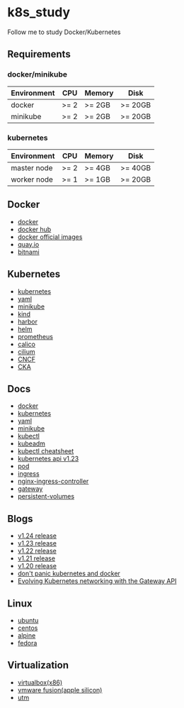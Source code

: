 # k8s_study
Follow me to study Docker/Kubernetes

## Requirements

### docker/minikube
Environment | CPU | Memory | Disk
------------|---- |--------|-----
docker      | >= 2| >= 2GB | >= 20GB
minikube    | >= 2| >= 2GB | >= 20GB

### kubernetes
Environment | CPU | Memory | Disk
------------|---- |--------|-----
master node | >= 2| >= 4GB | >= 40GB
worker node | >= 1| >= 1GB | >= 20GB


## Docker

* [docker](https://www.docker.com/)
* [docker hub](https://hub.docker.com/)
* [docker official images](https://github.com/docker-library/official-images)
* [quay.io](https://quay.io/)
* [bitnami](https://bitnami.com/)


## Kubernetes

* [kubernetes](https://kubernetes.io/zh/)
* [yaml](https://yaml.org/)
* [minikube](https://minikube.sigs.k8s.io/)
* [kind](https://kind.sigs.k8s.io/)
* [harbor](https://goharbor.io/)
* [helm](https://helm.sh/)
* [prometheus](https://www.cncf.io/projects/prometheus/)
* [calico](https://www.tigera.io/project-calico/)
* [cilium](https://cilium.io/)
* [CNCF](https://www.cncf.io/)
* [CKA](https://www.cncf.io/certification/cka/)


## Docs

* [docker](https://docs.docker.com/)
* [kubernetes](https://kubernetes.io/zh/docs/home/)
* [yaml](https://yaml.org/spec/1.2.2/)
* [minikube](https://kubernetes.io/zh/docs/tutorials/hello-minikube/)
* [kubectl](https://kubernetes.io/zh/docs/reference/kubectl/overview/)
* [kubeadm](https://kubernetes.io/zh/docs/reference/setup-tools/kubeadm/)
* [kubectl cheatsheet](https://kubernetes.io/zh/docs/reference/kubectl/cheatsheet/)
* [kubernetes api v1.23](https://kubernetes.io/docs/reference/generated/kubernetes-api/v1.23/)
* [pod](https://kubernetes.io/zh/docs/concepts/workloads/pods/)
* [ingress](https://kubernetes.io/zh/docs/concepts/services-networking/ingress/)
* [nginx-ingress-controller](https://docs.nginx.com/nginx-ingress-controller/)
* [gateway](https://gateway-api.sigs.k8s.io/)
* [persistent-volumes](https://kubernetes.io/zh/docs/concepts/storage/persistent-volumes/)

## Blogs

* [v1.24 release](https://kubernetes.io/blog/2022/05/03/kubernetes-1-24-release-announcement/)
* [v1.23 release](https://kubernetes.io/blog/2021/12/07/kubernetes-1-23-release-announcement/)
* [v1.22 release](https://kubernetes.io/blog/2021/08/04/kubernetes-1-22-release-announcement/)
* [v1.21 release](https://kubernetes.io/blog/2021/04/08/kubernetes-1-21-release-announcement/)
* [v1.20 release](https://kubernetes.io/blog/2020/12/08/kubernetes-1-20-release-announcement/)
* [don't panic kubernetes and docker](https://kubernetes.io/blog/2020/12/02/dont-panic-kubernetes-and-docker/)
* [Evolving Kubernetes networking with the Gateway API](https://kubernetes.io/blog/2021/04/22/evolving-kubernetes-networking-with-the-gateway-api/)

## Linux

* [ubuntu](https://ubuntu.com/)
* [centos](https://www.centos.org/)
* [alpine](https://alpinelinux.org/)
* [fedora](https://getfedora.org/)

## Virtualization

* [virtualbox(x86)](https://www.virtualbox.org/)
* [vmware fusion(apple silicon)](https://communities.vmware.com/t5/Fusion-for-Apple-Silicon-Tech/ct-p/3022)
* [utm](https://mac.getutm.app/)
